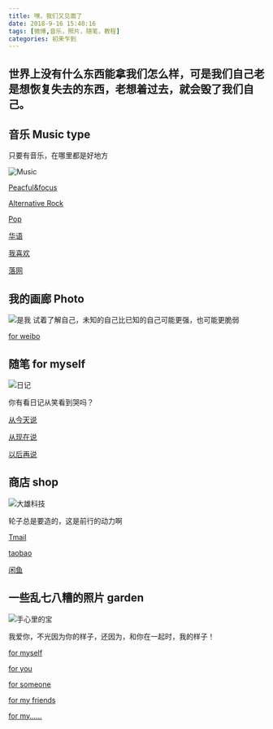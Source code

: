 ```yaml
---
title: 嘿，我们又见面了
date: 2018-9-16 15:40:16
tags: [微博,音乐，照片，随笔，教程]
categories: 初来乍到
---
```

世界上没有什么东西能拿我们怎么样，可是我们自己老是想恢复失去的东西，老想着过去，就会毁了我们自己。 
- 

## 音乐 Music type

只要有音乐，在哪里都是好地方

![Music](http://img5.imgtn.bdimg.com/it/u=798237288,2214483605&fm=26&gp=0.jpg "Music")

[Peacful&focus](http://y.qq.com/w/taoge.html?hostuin=1294362176&id=4176662292&appshare=android_qq)


[Alternative Rock](https://y.qq.com/n/yqq/playlist/4176655009.html#stat=y_new.profile.create_playlist.click&dirid=9)



[Pop](https://y.qq.com/n/yqq/playlist/2305254609.html#stat=y_new.profile.create_playlist.click&dirid=5)

[华语](https://y.qq.com/n/yqq/playlist/2305254573.html#stat=y_new.profile.create_playlist.click&dirid=1)


[我喜欢](https://y.qq.com/n/yqq/playlist/2339578349.html#stat=y_new.profile.create_playlist.love.click&dirid=201)


[落网](http://www.luoo.net/user/1146822)

## 我的画廊  Photo

![是我](https://wx4.sinaimg.cn/mw690/005CAH5agy1fvi8sob117j30u01hc18x.jpg "是我")
试着了解自己，未知的自己比已知的自己可能更强，也可能更脆弱


[for weibo](https://weibo.com/p/1005055150910348/photos?from=page_100505&mod=TAB#place)


## 随笔 for myself

![日记](https://ss0.bdstatic.com/70cFvHSh_Q1YnxGkpoWK1HF6hhy/it/u=1972871295,2239076091&fm=26&gp=0.jpg "日记")

你有看日记从笑看到哭吗？

[从今天说](www.jianshu.com/u/fb6b0e8a6c7e)

[从现在说]()

[以后再说]()


## 商店 shop

![大雄科技](https://ss0.bdstatic.com/70cFuHSh_Q1YnxGkpoWK1HF6hhy/it/u=650496915,3476895199&fm=26&gp=0.jpg "大雄科技")


轮子总是要造的，这是前行的动力啊

[Tmail]()


[taobao]()

[闲鱼]()

## 一些乱七八糟的照片  garden

![手心里的宝](http://static.ngchina.cn/repo/image/misc/opus/2018/09/20/67057b93-3dfb-4bda-8bd3-cf90dfe15046.jpg "手心里的宝")

我爱你，不光因为你的样子，还因为，和你在一起时，我的样子！

[for myself]()

[for you]()

[for someone]()

[for my friends]()

[for my......]()     


